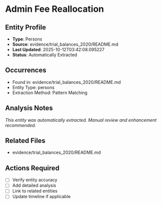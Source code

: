 # Admin Fee Reallocation

## Entity Profile
- **Type**: Persons
- **Source**: evidence/trial_balances_2020/README.md
- **Last Updated**: 2025-10-12T03:42:08.095227
- **Status**: Automatically Extracted

## Occurrences
- Found in: evidence/trial_balances_2020/README.md
- Entity Type: persons
- Extraction Method: Pattern Matching

## Analysis Notes
*This entity was automatically extracted. Manual review and enhancement recommended.*

## Related Files
- evidence/trial_balances_2020/README.md

## Actions Required
- [ ] Verify entity accuracy
- [ ] Add detailed analysis
- [ ] Link to related entities
- [ ] Update timeline if applicable

